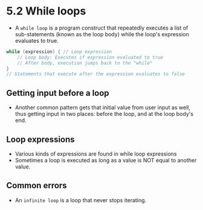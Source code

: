 # 5.2 While loops
* A `while loop` is a program construct that repeatedly executes a list of sub-statements (known as the loop body) while the loop's expression evaluates to true.
```C++
while (expression) { // Loop expression
    // Loop body: Executes if expression evaluated to true
    // After body, execution jumps back to the "while"
}
// Statements that execute after the expression evaluates to false
```

## Getting input before a loop
* Another common pattern gets that initial value from user input as well, thus getting input in two places: before the loop, and at the loop body's end.

## Loop expressions
* Various kinds of expressions are found in while loop expressions
* Sometimes a loop is executed as long as a value is NOT equal to another value.

## Common errors
* An `infinite loop` is a loop that never stops iterating.
